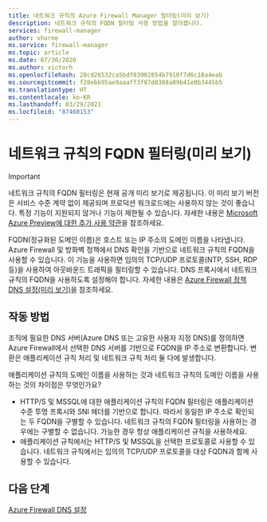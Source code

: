 ```yaml
---
title: 네트워크 규칙의 Azure Firewall Manager 필터링(미리 보기)
description: 네트워크 규칙의 FQDN 필터링 사용 방법을 알아봅니다.
services: firewall-manager
author: vhorne
ms.service: firewall-manager
ms.topic: article
ms.date: 07/30/2020
ms.author: victorh
ms.openlocfilehash: 28cd26532ca5bdf83902854b7910f7d6c18a4eab
ms.sourcegitcommit: f28ebb95ae9aaaff3f87d8388a09b41e0b3445b5
ms.translationtype: HT
ms.contentlocale: ko-KR
ms.lasthandoff: 03/29/2021
ms.locfileid: "87460153"
---
```

# <a name="fqdn-filtering-in-network-rules-preview"></a>네트워크 규칙의 FQDN 필터링(미리 보기)

> [!IMPORTANT]
> 네트워크 규칙의 FQDN 필터링은 현재 공개 미리 보기로 제공됩니다.
> 이 미리 보기 버전은 서비스 수준 계약 없이 제공되며 프로덕션 워크로드에는 사용하지 않는 것이 좋습니다. 특정 기능이 지원되지 않거나 기능이 제한될 수 있습니다. 자세한 내용은 [Microsoft Azure Preview에 대한 추가 사용 약관](https://azure.microsoft.com/support/legal/preview-supplemental-terms/)을 참조하세요.

FQDN(정규화된 도메인 이름)은 호스트 또는 IP 주소의 도메인 이름을 나타냅니다. Azure Firewall 및 방화벽 정책에서 DNS 확인을 기반으로 네트워크 규칙의 FQDN을 사용할 수 있습니다. 이 기능을 사용하면 임의의 TCP/UDP 프로토콜(NTP, SSH, RDP 등)을 사용하여 아웃바운드 트래픽을 필터링할 수 있습니다. DNS 프록시에서 네트워크 규칙의 FQDN을 사용하도록 설정해야 합니다. 자세한 내용은 [Azure Firewall 정책 DNS 설정(미리 보기)](dns-settings.md)을 참조하세요.

## <a name="how-it-works"></a>작동 방법

조직에 필요한 DNS 서버(Azure DNS 또는 고유한 사용자 지정 DNS)를 정의하면 Azure Firewall에서 선택한 DNS 서버를 기반으로 FQDN을 IP 주소로 변환합니다. 변환은 애플리케이션 규칙 처리 및 네트워크 규칙 처리 둘 다에 발생합니다.

애플리케이션 규칙의 도메인 이름을 사용하는 것과 네트워크 규칙의 도메인 이름을 사용하는 것의 차이점은 무엇인가요? 

- HTTP/S 및 MSSQL에 대한 애플리케이션 규칙의 FQDN 필터링은 애플리케이션 수준 투명 프록시와 SNI 헤더를 기반으로 합니다. 따라서 동일한 IP 주소로 확인되는 두 FQDN을 구별할 수 있습니다. 네트워크 규칙의 FQDN 필터링을 사용하는 경우에는 구별할 수 없습니다. 가능한 경우 항상 애플리케이션 규칙을 사용하세요.
- 애플리케이션 규칙에서는 HTTP/S 및 MSSQL을 선택한 프로토콜로 사용할 수 있습니다. 네트워크 규칙에서는 임의의 TCP/UDP 프로토콜을 대상 FQDN과 함께 사용할 수 있습니다.

## <a name="next-steps"></a>다음 단계

[Azure Firewall DNS 설정](dns-settings.md)
